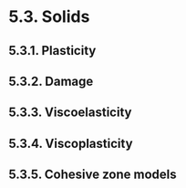 # 5.3. Solids

## 5.3.1. Plasticity
## 5.3.2. Damage
## 5.3.3. Viscoelasticity
## 5.3.4. Viscoplasticity
## 5.3.5. Cohesive zone models
